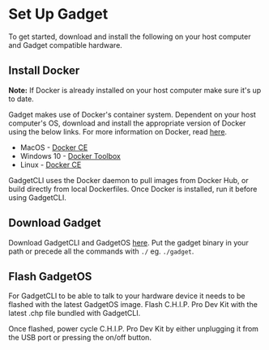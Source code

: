 # Set Up Gadget

To get started, download and install the following on your host computer and Gadget compatible hardware.

## Install Docker

**Note:** If Docker is already installed on your host computer make sure it's up to date.

Gadget makes use of Docker's container system. Dependent on your host computer's OS, download and install the appropriate version of Docker using the below links. For more information on Docker, read [here](https://www.docker.com/).

* MacOS - [Docker CE](https://store.docker.com/search?type=edition&offering=community)
* Windows 10 - [Docker Toolbox](https://www.docker.com/products/docker-toolbox)
* Linux - [Docker CE](https://store.docker.com/search?type=edition&offering=community)

GadgetCLI uses the Docker daemon to pull images from Docker Hub, or build directly from local Dockerfiles. Once Docker is installed, run it before using GadgetCLI.

## Download Gadget

Download GadgetCLI and GadgetOS [here](https://github.com/NextThingCo/gadgetcli/releases). Put the gadget binary in your path or precede all the commands with `./` eg. `./gadget`.

## Flash GadgetOS 

For GadgetCLI to be able to talk to your hardware device it needs to be flashed with the latest GadgetOS image. Flash C.H.I.P. Pro Dev Kit with the latest .chp file bundled with GadgetCLI. 

Once flashed, power cycle C.H.I.P. Pro Dev Kit by either unplugging it from the USB port or pressing the on/off button.
